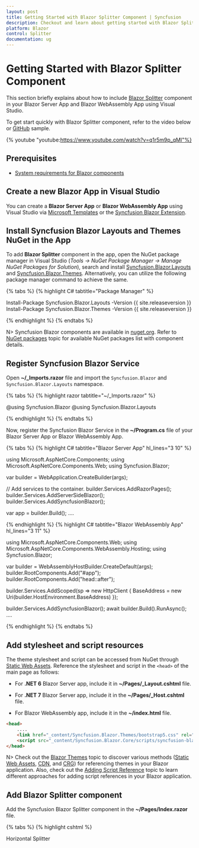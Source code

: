 ```yaml
---
layout: post
title: Getting Started with Blazor Splitter Component | Syncfusion
description: Checkout and learn about getting started with Blazor Splitter component in Blazor Server App and Blazor WebAssembly App.
platform: Blazor
control: Splitter
documentation: ug
---
```


<!-- markdownlint-disable MD024 -->

# Getting Started with Blazor Splitter Component

This section briefly explains about how to include [Blazor Splitter](https://www.syncfusion.com/blazor-components/blazor-splitter) component in your Blazor Server App and Blazor WebAssembly App using Visual Studio.

To get start quickly with Blazor Splitter component, refer to the video below or [GitHub](https://github.com/SyncfusionExamples/Blazor-Getting-Started-Examples/tree/main/Splitter) sample.

{% youtube
"youtube:https://www.youtube.com/watch?v=q1r5m9p_qMI"%}

## Prerequisites

* [System requirements for Blazor components](https://blazor.syncfusion.com/documentation/system-requirements)

## Create a new Blazor App in Visual Studio

You can create a **Blazor Server App** or **Blazor WebAssembly App** using Visual Studio via [Microsoft Templates](https://learn.microsoft.com/en-us/aspnet/core/blazor/tooling?view=aspnetcore-7.0) or the [Syncfusion Blazor Extension](https://blazor.syncfusion.com/documentation/visual-studio-integration/template-studio).

## Install Syncfusion Blazor Layouts and Themes NuGet in the App

To add **Blazor Splitter** component in the app, open the NuGet package manager in Visual Studio (*Tools → NuGet Package Manager → Manage NuGet Packages for Solution*), search and install [Syncfusion.Blazor.Layouts](https://www.nuget.org/packages/Syncfusion.Blazor.Layouts) and [Syncfusion.Blazor.Themes](https://www.nuget.org/packages/Syncfusion.Blazor.Themes/). Alternatively, you can utilize the following package manager command to achieve the same.

{% tabs %}
{% highlight C# tabtitle="Package Manager" %}

Install-Package Syncfusion.Blazor.Layouts -Version {{ site.releaseversion }}
Install-Package Syncfusion.Blazor.Themes -Version {{ site.releaseversion }}

{% endhighlight %}
{% endtabs %}

N> Syncfusion Blazor components are available in [nuget.org](https://www.nuget.org/packages?q=syncfusion.blazor). Refer to [NuGet packages](https://blazor.syncfusion.com/documentation/nuget-packages) topic for available NuGet packages list with component details.

## Register Syncfusion Blazor Service

Open **~/_Imports.razor** file and import the `Syncfusion.Blazor` and `Syncfusion.Blazor.Layouts` namespace.

{% tabs %}
{% highlight razor tabtitle="~/_Imports.razor" %}

@using Syncfusion.Blazor
@using Syncfusion.Blazor.Layouts

{% endhighlight %}
{% endtabs %}

Now, register the Syncfusion Blazor Service in the **~/Program.cs** file of your Blazor Server App or Blazor WebAssembly App.

{% tabs %}
{% highlight C# tabtitle="Blazor Server App" hl_lines="3 10" %}

using Microsoft.AspNetCore.Components;
using Microsoft.AspNetCore.Components.Web;
using Syncfusion.Blazor;

var builder = WebApplication.CreateBuilder(args);

// Add services to the container.
builder.Services.AddRazorPages();
builder.Services.AddServerSideBlazor();
builder.Services.AddSyncfusionBlazor();

var app = builder.Build();
....

{% endhighlight %}
{% highlight C# tabtitle="Blazor WebAssembly App" hl_lines="3 11" %}

using Microsoft.AspNetCore.Components.Web;
using Microsoft.AspNetCore.Components.WebAssembly.Hosting;
using Syncfusion.Blazor;

var builder = WebAssemblyHostBuilder.CreateDefault(args);
builder.RootComponents.Add<App>("#app");
builder.RootComponents.Add<HeadOutlet>("head::after");

builder.Services.AddScoped(sp => new HttpClient { BaseAddress = new Uri(builder.HostEnvironment.BaseAddress) });

builder.Services.AddSyncfusionBlazor();
await builder.Build().RunAsync();
....

{% endhighlight %}
{% endtabs %}

## Add stylesheet and script resources

The theme stylesheet and script can be accessed from NuGet through [Static Web Assets](https://blazor.syncfusion.com/documentation/appearance/themes#static-web-assets). Reference the stylesheet and script in the `<head>` of the main page as follows:

* For **.NET 6** Blazor Server app, include it in **~/Pages/_Layout.cshtml** file.

* For **.NET 7** Blazor Server app, include it in the **~/Pages/_Host.cshtml** file.

* For Blazor WebAssembly app, include it in the **~/index.html** file.

```html
<head>
    ....
    <link href="_content/Syncfusion.Blazor.Themes/bootstrap5.css" rel="stylesheet" />
    <script src="_content/Syncfusion.Blazor.Core/scripts/syncfusion-blazor.min.js" type="text/javascript"></script>
</head>
```
N> Check out the [Blazor Themes](https://blazor.syncfusion.com/documentation/appearance/themes) topic to discover various methods ([Static Web Assets](https://blazor.syncfusion.com/documentation/appearance/themes#static-web-assets), [CDN](https://blazor.syncfusion.com/documentation/appearance/themes#cdn-reference), and [CRG](https://blazor.syncfusion.com/documentation/common/custom-resource-generator)) for referencing themes in your Blazor application. Also, check out the [Adding Script Reference](https://blazor.syncfusion.com/documentation/common/adding-script-references) topic to learn different approaches for adding script references in your Blazor application.

## Add Blazor Splitter component

Add the Syncfusion Blazor Splitter component in the **~/Pages/Index.razor** file.

{% tabs %}
{% highlight cshtml %}

<div>Horizontal Splitter</div>

<SfSplitter Height="240px" Width="100%">
    <SplitterPanes>
        <SplitterPane>
            <ContentTemplate>
                <div class="centered-content"> Left Pane </div>
            </ContentTemplate>
        </SplitterPane>
        <SplitterPane>
            <ContentTemplate>
                <div class="centered-content"> Middle Pane </div>
            </ContentTemplate>
        </SplitterPane>
        <SplitterPane>
            <ContentTemplate>
                <div class="centered-content"> Right Pane </div>
            </ContentTemplate>
        </SplitterPane>
    </SplitterPanes>
</SfSplitter>

<style>
    .centered-content {
        display: flex;
        justify-content: center;
        align-items: center;
        height: 100%;
    }
</style>

{% endhighlight %}
{% endtabs %}

* Press <kbd>Ctrl</kbd>+<kbd>F5</kbd> (Windows) or <kbd>⌘</kbd>+<kbd>F5</kbd> (macOS) to launch the application. This will render the Syncfusion Blazor Splitter component in your default web browser.

{% previewsample "https://blazorplayground.syncfusion.com/embed/hDBTNWqXTTzLolQw?appbar=false&editor=false&result=true&errorlist=false&theme=bootstrap5" backgroundimage "[Blazor Splitter Component](./images/blazor-splitter.png)" %}

## See Also

* [Getting Started with Syncfusion Blazor for client-side in .NET Core CLI](https://blazor.syncfusion.com/documentation/getting-started/blazor-webassembly-dotnet-cli)

* [Getting Started with Syncfusion Blazor for server-side in Visual Studio](https://blazor.syncfusion.com/documentation/getting-started/blazor-server-side-visual-studio)

* [Getting Started with Syncfusion Blazor for server-side in .NET Core CLI](https://blazor.syncfusion.com/documentation/getting-started/blazor-server-side-dotnet-cli)

N> You can also explore our [Blazor Splitter example](https://blazor.syncfusion.com/demos/splitter/default-functionalities?theme=bootstrap5) that shows you how to render and configure the Splitter.
